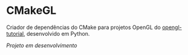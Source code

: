 # CMakeGL

Criador de dependências do CMake para projetos OpenGL do [opengl-tutorial](http://www.opengl-tutorial.org/), desenvolvido em Python.

*Projeto em desenvolvimento*